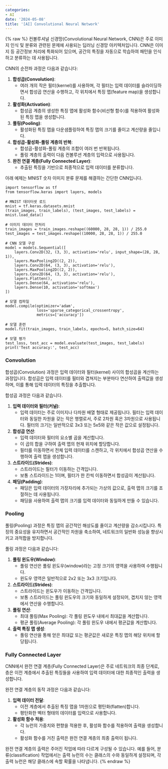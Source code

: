 ```yaml
---
categories:
- AI
date: '2024-05-08'
title: '[AI] Convolutional Neural Network'
---
```


{% raw %}
컨볼루셔널 신경망(Convolutional Neural Network, CNN)은 주로 이미지 인식 및 분류와 관련된 문제에 사용되는 딥러닝 신경망 아키텍처입니다. CNN은 이미지 등 공간정보 처리에 특화되어 있으며, 공간의 특징을 자동으로 학습하여 패턴을 인식하고 분류하는 데 사용됩니다.

CNN의 순전파 과정은 다음과 같습니다:
1. **합성곱(Convolution)**:
    - 여러 개의 작은 필터(kernel)를 사용하며, 각 필터는 입력 데이터를 슬라이딩하면서 합성곱 연산을 수행하고, 각 위치에서 특징 맵(feature map)을 생성합니다.
2. **활성화(Activation)**:
    - 합성곱 계층의 생성한 특징 맵에 활성화 함수(비선형 함수)를 적용하여 활성화된 특징 맵을 생성합니다.
3. **풀링(Pooling)**:
    - 활성화된 특징 맵을 다운샘플링하여 특징 맵의 크기를 줄이고 계산량을 줄입니다.
4. **합성곱-활성화-풀링 계층의 반복**:
    - 합성곱-활성화-풀링 계층의 조합이 여러 번 반복됩니다.
    - 풀링 계층의 출력이 다음 컨볼루션 계층의 입력으로 사용됩니다.
5. **완전 연결 계층(Fully Connected Layer)**:
    - 추출된 특징을 기반으로 최종적으로 입력 데이터를 분류합니다.

아래 예제는 MNIST 숫자 이미지 분류 문제를 해결하는 간단한 CNN입니다.
```
import tensorflow as tf
from tensorflow.keras import layers, models

# MNIST 데이터셋 로드
mnist = tf.keras.datasets.mnist
(train_images, train_labels), (test_images, test_labels) = mnist.load_data()

# 이미지 데이터 전처리
train_images = train_images.reshape((60000, 28, 28, 1)) / 255.0
test_images = test_images.reshape((10000, 28, 28, 1)) / 255.0

# CNN 모델 구성
model = models.Sequential([
    layers.Conv2D(32, (3, 3), activation='relu', input_shape=(28, 28, 1)),
    layers.MaxPooling2D((2, 2)),
    layers.Conv2D(64, (3, 3), activation='relu'),
    layers.MaxPooling2D((2, 2)),
    layers.Conv2D(64, (3, 3), activation='relu'),
    layers.Flatten(),
    layers.Dense(64, activation='relu'),
    layers.Dense(10, activation='softmax')
])

# 모델 컴파일
model.compile(optimizer='adam',
              loss='sparse_categorical_crossentropy',
              metrics=['accuracy'])

# 모델 훈련
model.fit(train_images, train_labels, epochs=5, batch_size=64)

# 모델 평가
test_loss, test_acc = model.evaluate(test_images, test_labels)
print('Test accuracy:', test_acc)
```

### Convolution
합성곱(Convolution) 과정은 입력 데이터와 필터(kernel) 사이의 합성곱을 계산하는 과정입니다. 합성곱은 입력 데이터를 필터와 겹쳐지는 부분마다 연산하여 출력값을 생성하며, 이를 통해 입력 데이터의 특징을 추출합니다.

합성곱 과정은 다음과 같습니다.
1. **입력 데이터와 필터(커널)**:
	- 입력 데이터는 주로 이미지나 다차원 배열 형태로 제공됩니다. 필터는 입력 데이터와 동일한 차원을 갖는 작은 행렬로서, 주로 2차원 혹은 3차원으로 사용됩니다. 필터의 크기는 일반적으로 3x3 또는 5x5와 같은 작은 값으로 설정됩니다.
2. **합성곱 연산**:
	- 입력 데이터와 필터의 요소별 곱을 계산합니다.
	- 이 곱의 합을 구하여 출력 맵의 현재 위치에 할당합니다.
	- 필터를 이동하면서 전체 입력 데이터를 스캔하고, 각 위치에서 합성곱 연산을 수행하여 출력 맵을 생성합니다.
3. **스트라이드(Strides)**:
	- 스트라이드는 필터가 이동하는 간격입니다.
	- 보통 스트라이드는 1이며, 필터가 한 칸씩 이동하면서 합성곱이 계산됩니다.
4. **패딩(Padding)**:
	- 패딩은 입력 데이터의 가장자리에 추가되는 가상의 값으로, 출력 맵의 크기를 조절하는 데 사용됩니다.
	- 패딩을 사용하여 출력 맵의 크기를 입력 데이터와 동일하게 만들 수 있습니다.

### Pooling
풀링(Pooling) 과정은 특징 맵의 공간적인 해상도를 줄이고 계산량을 감소시킵니다. 특징의 중요성을 유지하면서 공간적인 차원을 축소하여, 네트워크의 일반화 성능을 향상시키고 과적합을 방지합니다.

풀링 과정은 다음과 같습니다:
1. **풀링 윈도우(Window)**:
	- 풀링 연산은 풀링 윈도우(window)라는 고정 크기의 영역을 사용하여 수행됩니다.
	- 윈도우 영역은 일반적으로 2x2 또는 3x3 크기입니다.
2. **스트라이드(Strides)**:
	- 스트라이드는 윈도우가 이동하는 간격입니다.
	- 보통 스트라이드는 풀링 윈도우의 크기와 동일하게 설정되어, 겹치지 않는 영역에서 연산을 수행합니다.
3. **풀링 연산**:
	- 최대 풀링(Max Pooling): 각 풀링 윈도우 내에서 최대값을 계산합니다.
	- 평균 풀링(Average Pooling): 각 풀링 윈도우 내에서 평균값을 계산합니다.
4. **출력 특징 맵 생성**:
	- 풀링 연산을 통해 얻은 최대값 또는 평균값은 새로운 특징 맵의 해당 위치에 할당됩니다.

### Fully Connected Layer
CNN에서 완전 연결 계층(Fully Connected Layer)은 주로 네트워크의 최종 단계로, 층은 이전 계층에서 추출된 특징들을 사용하여 입력 데이터에 대한 최종적인 출력을 생성합니다. 

완전 연결 계층의 동작 과정은 다음과 같습니다:
1. **입력 데이터 전달**:
	- 이전 계층에서 추출된 특징 맵을 1차원으로 평탄화(flatten)합니다.
	- 평탄화한 벡터 형태의 데이터를 입력으로 사용합니다.
2. **활성화 함수 적용**:
	- 각 뉴런의 가중치와 편향을 적용한 후, 활성화 함수를 적용하여 출력을 생성합니다.
	- 활성화 함수를 거친 출력은 완전 연결 계층의 최종 출력이 됩니다.

완전 연결 계층의 출력은 주어진 작업에 따라 다르게 구성될 수 있습니다. 예를 들어, 분류(classification) 작업에서는 출력 뉴런의 수는 클래스의 수와 동일하게 설정되며, 각 출력 뉴런은 해당 클래스에 속할 확률을 나타냅니다.
{% endraw %}